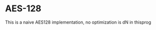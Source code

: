 # AES-128                                
This is a naive  AES128 implementation, no optimization is dN in thisprog   
    
